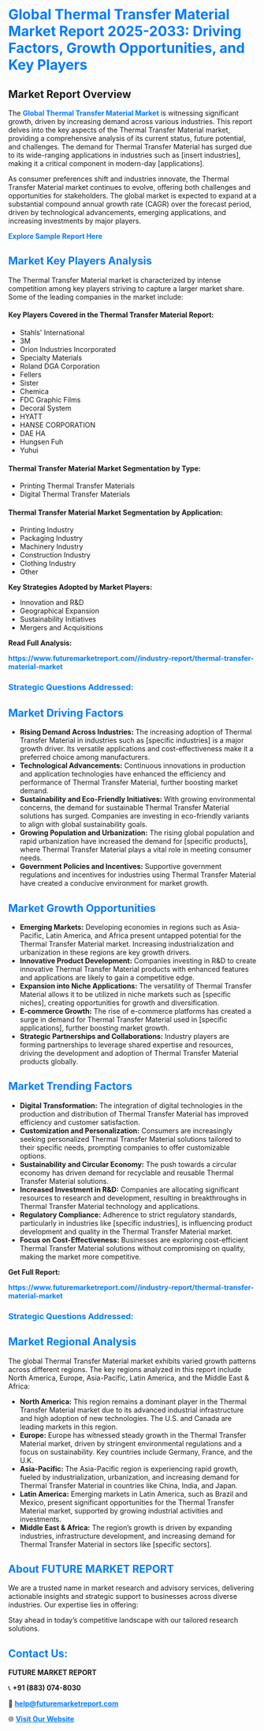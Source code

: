 <h1 style="color: #007BFF;">Global Thermal Transfer Material Market Report 2025-2033: Driving Factors, Growth Opportunities, and Key Players</h1>

<section id="overview">
<h2>Market Report Overview</h2>
<p>The <a href="https://www.futuremarketreport.com//industry-report/thermal-transfer-material-market" style="color: #007BFF; text-decoration: none;"><strong>Global Thermal Transfer Material Market</strong></a> is witnessing significant growth, driven by increasing demand across various industries. This report delves into the key aspects of the Thermal Transfer Material market, providing a comprehensive analysis of its current status, future potential, and challenges. The demand for Thermal Transfer Material has surged due to its wide-ranging applications in industries such as [insert industries], making it a critical component in modern-day [applications].</p>
<p>As consumer preferences shift and industries innovate, the Thermal Transfer Material market continues to evolve, offering both challenges and opportunities for stakeholders. The global market is expected to expand at a substantial compound annual growth rate (CAGR) over the forecast period, driven by technological advancements, emerging applications, and increasing investments by major players.</p>
</section>

<section id="overview">
<p><a href="https://www.futuremarketreport.com//request-sample/reportId=52801" style="color: #007BFF; text-decoration: none;"><strong>Explore Sample Report Here</strong></a></p>
</section>

<section id="key-players">
<h2 style="color: #007BFF;">Market Key Players Analysis</h2>
<p>The Thermal Transfer Material market is characterized by intense competition among key players striving to capture a larger market share. Some of the leading companies in the market include:</p>
<h4>Key Players Covered in the Thermal Transfer Material Report:</h4>
<ul><li>Stahls&#039; International</li><li>3M</li><li>Orion Industries Incorporated</li><li>Specialty Materials</li><li>Roland DGA Corporation</li><li>Fellers</li><li>Sister</li><li>Chemica</li><li>FDC Graphic Films</li><li>Decoral System</li><li>HYATT</li><li>HANSE CORPORATION</li><li>DAE HA</li><li>Hungsen Fuh</li><li>Yuhui</li></ul>
<h4>Thermal Transfer Material Market Segmentation by Type:</h4>
<ul><li>Printing Thermal Transfer Materials</li><li>Digital Thermal Transfer Materials</li></ul>

<h4>Thermal Transfer Material Market Segmentation by Application:</h4>
<ul><li>Printing Industry</li><li>Packaging Industry</li><li>Machinery Industry</li><li>Construction Industry</li><li>Clothing Industry</li><li>Other</li></ul>
<p><strong>Key Strategies Adopted by Market Players:</strong></p>
<ul>
<li>Innovation and R&D</li>
<li>Geographical Expansion</li>
<li>Sustainability Initiatives</li>
<li>Mergers and Acquisitions</li>
</ul>
</section>

<section>
<p><strong>Read Full Analysis: </strong></p><a href="https://www.futuremarketreport.com//industry-report/thermal-transfer-material-market" style="color: #007BFF; text-decoration: none;"><strong>https://www.futuremarketreport.com//industry-report/thermal-transfer-material-market</strong></a>
<h3 style="color: #007BFF;">Strategic Questions Addressed:</h3>
</section>

<section id="driving-factors">
<h2 style="color: #007BFF;">Market Driving Factors</h2>
<ul>
<li><strong>Rising Demand Across Industries:</strong> The increasing adoption of Thermal Transfer Material in industries such as [specific industries] is a major growth driver. Its versatile applications and cost-effectiveness make it a preferred choice among manufacturers.</li>
<li><strong>Technological Advancements:</strong> Continuous innovations in production and application technologies have enhanced the efficiency and performance of Thermal Transfer Material, further boosting market demand.</li>
<li><strong>Sustainability and Eco-Friendly Initiatives:</strong> With growing environmental concerns, the demand for sustainable Thermal Transfer Material solutions has surged. Companies are investing in eco-friendly variants to align with global sustainability goals.</li>
<li><strong>Growing Population and Urbanization:</strong> The rising global population and rapid urbanization have increased the demand for [specific products], where Thermal Transfer Material plays a vital role in meeting consumer needs.</li>
<li><strong>Government Policies and Incentives:</strong> Supportive government regulations and incentives for industries using Thermal Transfer Material have created a conducive environment for market growth.</li>
</ul>
</section>

<section id="growth-opportunities">
<h2 style="color: #007BFF;">Market Growth Opportunities</h2>
<ul>
<li><strong>Emerging Markets:</strong> Developing economies in regions such as Asia-Pacific, Latin America, and Africa present untapped potential for the Thermal Transfer Material market. Increasing industrialization and urbanization in these regions are key growth drivers.</li>
<li><strong>Innovative Product Development:</strong> Companies investing in R&D to create innovative Thermal Transfer Material products with enhanced features and applications are likely to gain a competitive edge.</li>
<li><strong>Expansion into Niche Applications:</strong> The versatility of Thermal Transfer Material allows it to be utilized in niche markets such as [specific niches], creating opportunities for growth and diversification.</li>
<li><strong>E-commerce Growth:</strong> The rise of e-commerce platforms has created a surge in demand for Thermal Transfer Material used in [specific applications], further boosting market growth.</li>
<li><strong>Strategic Partnerships and Collaborations:</strong> Industry players are forming partnerships to leverage shared expertise and resources, driving the development and adoption of Thermal Transfer Material products globally.</li>
</ul>
</section>

<section id="trending-factors">
<h2 style="color: #007BFF;">Market Trending Factors</h2>
<ul>
<li><strong>Digital Transformation:</strong> The integration of digital technologies in the production and distribution of Thermal Transfer Material has improved efficiency and customer satisfaction.</li>
<li><strong>Customization and Personalization:</strong> Consumers are increasingly seeking personalized Thermal Transfer Material solutions tailored to their specific needs, prompting companies to offer customizable options.</li>
<li><strong>Sustainability and Circular Economy:</strong> The push towards a circular economy has driven demand for recyclable and reusable Thermal Transfer Material solutions.</li>
<li><strong>Increased Investment in R&D:</strong> Companies are allocating significant resources to research and development, resulting in breakthroughs in Thermal Transfer Material technology and applications.</li>
<li><strong>Regulatory Compliance:</strong> Adherence to strict regulatory standards, particularly in industries like [specific industries], is influencing product development and quality in the Thermal Transfer Material market.</li>
<li><strong>Focus on Cost-Effectiveness:</strong> Businesses are exploring cost-efficient Thermal Transfer Material solutions without compromising on quality, making the market more competitive.</li>
</ul>
</section>

<section>
<p><strong>Get Full Report: </strong></p><a href="https://www.futuremarketreport.com//industry-report/thermal-transfer-material-market" style="color: #007BFF; text-decoration: none;"><strong>https://www.futuremarketreport.com//industry-report/thermal-transfer-material-market</strong></a>
<h3 style="color: #007BFF;">Strategic Questions Addressed:</h3>
</section>


<section id="regional-analysis">
<h2 style="color: #007BFF;">Market Regional Analysis</h2>
<p>The global Thermal Transfer Material market exhibits varied growth patterns across different regions. The key regions analyzed in this report include North America, Europe, Asia-Pacific, Latin America, and the Middle East & Africa:</p>
<ul>
<li><strong>North America:</strong> This region remains a dominant player in the Thermal Transfer Material market due to its advanced industrial infrastructure and high adoption of new technologies. The U.S. and Canada are leading markets in this region.</li>
<li><strong>Europe:</strong> Europe has witnessed steady growth in the Thermal Transfer Material market, driven by stringent environmental regulations and a focus on sustainability. Key countries include Germany, France, and the U.K.</li>
<li><strong>Asia-Pacific:</strong> The Asia-Pacific region is experiencing rapid growth, fueled by industrialization, urbanization, and increasing demand for Thermal Transfer Material in countries like China, India, and Japan.</li>
<li><strong>Latin America:</strong> Emerging markets in Latin America, such as Brazil and Mexico, present significant opportunities for the Thermal Transfer Material market, supported by growing industrial activities and investments.</li>
<li><strong>Middle East & Africa:</strong> The region’s growth is driven by expanding industries, infrastructure development, and increasing demand for Thermal Transfer Material in sectors like [specific sectors].</li>
</ul>
</section>

<footer>
<h2 style="color: #007BFF;">About FUTURE MARKET REPORT</h2>
<p>We are a trusted name in market research and advisory services, delivering actionable insights and strategic support to businesses across diverse industries. Our expertise lies in offering:</p>

<p>Stay ahead in today’s competitive landscape with our tailored research solutions.</p>

<h2 style="color: #007BFF;">Contact Us:</h2>
<p><strong>FUTURE MARKET REPORT</strong></p>
<p>📞 <strong>+91 (883) 074-8030</strong></p>
<p>📧 <strong><a href="mailto:help@futuremarketreport.com" style="color: #007BFF;">help@futuremarketreport.com</a></strong></p>
<p>🌐 <strong><a href="https://www.futuremarketreport.com/" style="color: #007BFF;">Visit Our Website</a></strong></p>
</footer>